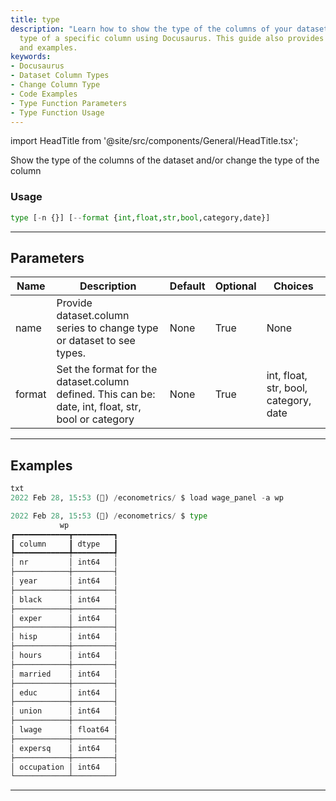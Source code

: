 ```yaml
---
title: type
description: "Learn how to show the type of the columns of your dataset or change the"
  type of a specific column using Docusaurus. This guide also provides usage, parameters
  and examples.
keywords:
- Docusaurus
- Dataset Column Types
- Change Column Type
- Code Examples
- Type Function Parameters
- Type Function Usage
---
```


import HeadTitle from '@site/src/components/General/HeadTitle.tsx';

<HeadTitle title="econometrics /type - Reference | OpenBB Terminal Docs" />

Show the type of the columns of the dataset and/or change the type of the column

### Usage

```python
type [-n {}] [--format {int,float,str,bool,category,date}]
```

---

## Parameters

| Name | Description | Default | Optional | Choices |
| ---- | ----------- | ------- | -------- | ------- |
| name | Provide dataset.column series to change type or dataset to see types. | None | True | None |
| format | Set the format for the dataset.column defined. This can be: date, int, float, str, bool or category | None | True | int, float, str, bool, category, date |


---

## Examples

```python
txt
2022 Feb 28, 15:53 (🦋) /econometrics/ $ load wage_panel -a wp

2022 Feb 28, 15:53 (🦋) /econometrics/ $ type
           wp
┏━━━━━━━━━━━━┳━━━━━━━━━┓
┃ column     ┃ dtype   ┃
┡━━━━━━━━━━━━╇━━━━━━━━━┩
│ nr         │ int64   │
├────────────┼─────────┤
│ year       │ int64   │
├────────────┼─────────┤
│ black      │ int64   │
├────────────┼─────────┤
│ exper      │ int64   │
├────────────┼─────────┤
│ hisp       │ int64   │
├────────────┼─────────┤
│ hours      │ int64   │
├────────────┼─────────┤
│ married    │ int64   │
├────────────┼─────────┤
│ educ       │ int64   │
├────────────┼─────────┤
│ union      │ int64   │
├────────────┼─────────┤
│ lwage      │ float64 │
├────────────┼─────────┤
│ expersq    │ int64   │
├────────────┼─────────┤
│ occupation │ int64   │
└────────────┴─────────┘
```
---
